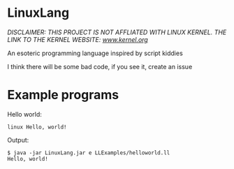 # LinuxLang
*DISCLAIMER: THIS PROJECT IS NOT AFFLIATED WITH LINUX KERNEL. THE LINK TO THE KERNEL WEBSITE: www.kernel.org*

An esoteric programming language inspired by script kiddies

I think there will be some bad code, if you see it, create an issue
# Example programs
Hello world:
```
linux Hello, world!
```
Output:
```
$ java -jar LinuxLang.jar e LLExamples/helloworld.ll 
Hello, world!
```
